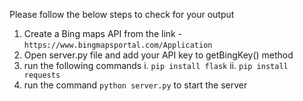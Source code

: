 Please follow the below steps to check for your output
1. Create a Bing maps API from the link - `https://www.bingmapsportal.com/Application`
2. Open server.py file and add your API key to getBingKey() method
3. run the following commands
    i. `pip install flask`
    ii. `pip install requests`
4. run the command `python server.py` to start the server
